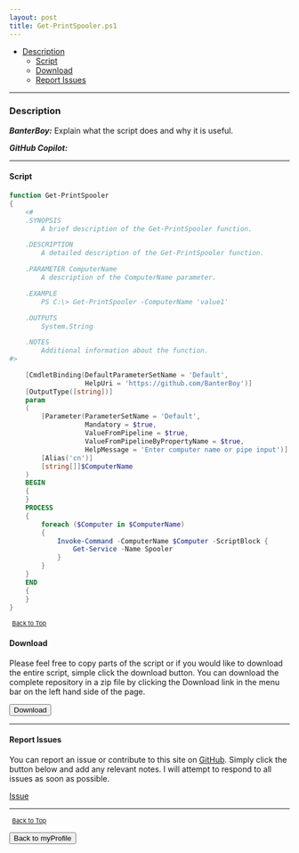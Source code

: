 ```yaml
---
layout: post
title: Get-PrintSpooler.ps1
---
```


- [Description](#description)
  - [Script](#script)
  - [Download](#download)
  - [Report Issues](#report-issues)

---

### Description

**_BanterBoy:_** Explain what the script does and why it is useful.

**_GitHub Copilot:_**

---

#### Script

```powershell
function Get-PrintSpooler
{
	<#
	.SYNOPSIS
		A brief description of the Get-PrintSpooler function.

	.DESCRIPTION
		A detailed description of the Get-PrintSpooler function.

	.PARAMETER ComputerName
		A description of the ComputerName parameter.

	.EXAMPLE
		PS C:\> Get-PrintSpooler -ComputerName 'value1'

	.OUTPUTS
		System.String

	.NOTES
		Additional information about the function.
#>

	[CmdletBinding(DefaultParameterSetName = 'Default',
				   HelpUri = 'https://github.com/BanterBoy')]
	[OutputType([string])]
	param
	(
		[Parameter(ParameterSetName = 'Default',
				   Mandatory = $true,
				   ValueFromPipeline = $true,
				   ValueFromPipelineByPropertyName = $true,
				   HelpMessage = 'Enter computer name or pipe input')]
		[Alias('cn')]
		[string[]]$ComputerName
	)
	BEGIN
	{
	}
	PROCESS
	{
		foreach ($Computer in $ComputerName)
		{
			Invoke-Command -ComputerName $Computer -ScriptBlock {
				Get-Service -Name Spooler
			}
		}
	}
	END
	{
	}
}
```

<span style="font-size:11px;"><a href="#"><i class="fas fa-caret-up" aria-hidden="true" style="color: white; margin-right:5px;"></i>Back to Top</a></span>

#### Download

Please feel free to copy parts of the script or if you would like to download the entire script, simple click the download button. You can download the complete repository in a zip file by clicking the Download link in the menu bar on the left hand side of the page.

<button class="btn" type="submit" onclick="window.open('/PowerShell/functions/myProfile/Get-PrintSpooler.ps1')">
    <i class="fa fa-cloud-download-alt">
    </i>
        Download
</button>

---

#### Report Issues

You can report an issue or contribute to this site on <a href="https://github.com/BanterBoy/scripts-blog/issues">GitHub</a>. Simply click the button below and add any relevant notes. I will attempt to respond to all issues as soon as possible.

<!-- Place this tag where you want the button to render. -->

<a class="github-button" href="https://github.com/BanterBoy/scripts-blog/issues/new?title=Get-PrintSpooler.ps1&body=There is a problem with this function. Please find details below." data-show-count="true" aria-label="Issue BanterBoy/scripts-blog on GitHub">Issue</a>

---

<span style="font-size:11px;"><a href="#"><i class="fas fa-caret-up" aria-hidden="true" style="color: white; margin-right:5px;"></i>Back to Top</a></span>

<a href="/menu/_pages/myProfile.html">
    <button class="btn">
        <i class='fas fa-reply'>
        </i>
            Back to myProfile
    </button>
</a>

[1]: http://ecotrust-canada.github.io/markdown-toc
[2]: https://github.com/googlearchive/code-prettify

